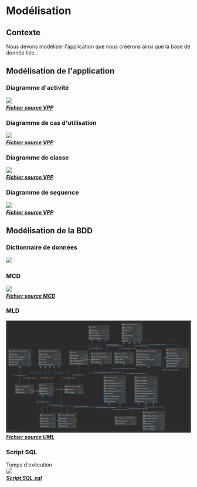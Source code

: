 # Modélisation

## Contexte

Nous devons modéliser l'application que nous créerons ainsi que la base de donnée liée.

## Modélisation de l'application

### Diagramme d'activité

![](./Diagrammes/Activity_Diagram.png)  
[***Fichier source VPP***](./Diagrammes/Activity_Diagram.vpp)

### Diagramme de cas d'utilisation

![](./Diagrammes/Use_Case_Diagram.png)  
[***Fichier source VPP***](./Diagrammes/Use_Case_Diagram.vpp)

### Diagramme de classe

![](./Diagrammes/Class_Diagram.png)  
[***Fichier source VPP***](./Diagrammes/Class_Diagram.vpp)

### Diagramme de sequence

![](./Diagrammes/Sequence_Diagram.png)  
[***Fichier source VPP***](./Diagrammes/Sequence_Diagram.vpp)

## Modélisation de la BDD

### Dictionnaire de données

![](./Merise/MCD/Dictionnaire.png)

### MCD

![](./Merise/MCD/MCD.png)  
[***Fichier source MCD***](./Merise/MCD/MCD)

### MLD

![](./Merise/MLD/MLD.svg)  
[***Fichier source UML***](./Merise/MLD/MLD.uml)

### Script SQL
Temps d'exécution  
![](./Merise/Script_SQL/temps_execution.png)  
[***Script SQL.sql***](./Merise/Script_SQL/Script_SQL.sql)
